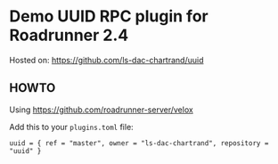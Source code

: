 # Demo UUID RPC plugin for Roadrunner 2.4

Hosted on: https://github.com/ls-dac-chartrand/uuid

## HOWTO

Using https://github.com/roadrunner-server/velox

Add this to your `plugins.toml` file:

```
uuid = { ref = "master", owner = "ls-dac-chartrand", repository = "uuid" }
```
